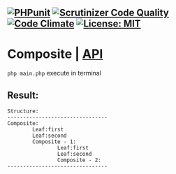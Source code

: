 [![PHPunit](https://github.com/Jagepard/PhpDesignPatterns-Composite/actions/workflows/php.yml/badge.svg)](https://github.com/Jagepard/PhpDesignPatterns-Composite/actions/workflows/php.yml)
[![Scrutinizer Code Quality](https://scrutinizer-ci.com/g/Jagepard/PhpDesignPatterns-Composite/badges/quality-score.png?b=master)](https://scrutinizer-ci.com/g/Jagepard/PhpDesignPatterns-Composite/?branch=master)
[![Code Climate](https://codeclimate.com/github/Jagepard/PhpDesignPatterns-Composite/badges/gpa.svg)](https://codeclimate.com/github/Jagepard/PhpDesignPatterns-Composite)
[![License: MIT](https://img.shields.io/badge/license-MIT-498e7f.svg)](https://mit-license.org/)
-----

# Composite | [API](https://github.com/Jagepard/PhpDesignPatterns-Composite/blob/master/api.md "Documentation API")

```php main.php``` execute in terminal

## Result:
```
Structure:
--------------------------------
Composite: 
        Leaf:first
        Leaf:second
        Composite - 1: 
                Leaf:first
                Leaf:second
                Composite - 2: 
--------------------------------
```
